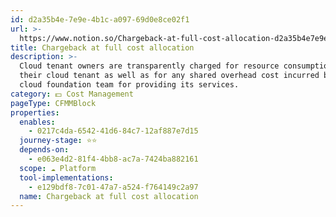 ```yaml
---
id: d2a35b4e-7e9e-4b1c-a097-69d0e8ce02f1
url: >-
  https://www.notion.so/Chargeback-at-full-cost-allocation-d2a35b4e7e9e4b1ca09769d0e8ce02f1
title: Chargeback at full cost allocation
description: >-
  Cloud tenant owners are transparently charged for resource consumption in
  their cloud tenant as well as for any shared overhead cost incurred by the
  cloud foundation team for providing its services.
category: 💵 Cost Management
pageType: CFMMBlock
properties:
  enables:
    - 0217c4da-6542-41d6-84c7-12af887e7d15
  journey-stage: ⭐️⭐️
  depends-on:
    - e063e4d2-81f4-4bb8-ac7a-7424ba882161
  scope: ☁️ Platform
  tool-implementations:
    - e129bdf8-7c01-47a7-a524-f764149c2a97
  name: Chargeback at full cost allocation
---
```


